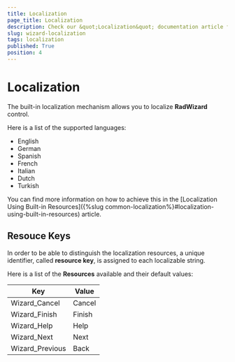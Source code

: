 ```yaml
---
title: Localization
page_title: Localization
description: Check our &quot;Localization&quot; documentation article for the RadWizard WPF control.
slug: wizard-localization
tags: localization
published: True
position: 4
---
```


# Localization 
The built-in localization mechanism allows you to localize __RadWizard__ control.

Here is a list of the supported languages:

* English
* German
* Spanish
* French
* Italian
* Dutch
* Turkish

You can find more information on how to achieve this in the [Localization Using Built-in Resources]({%slug common-localization%}#localization-using-built-in-resources) article.

## Resouce Keys ##

In order to be able to distinguish the localization resources, a unique identifier, called __resource key__, is assigned to each localizable string.

Here is a list of the __Resources__ available and their default values:

Key	|	Value
---	|	---	
Wizard_Cancel | Cancel
Wizard_Finish | Finish
Wizard_Help | Help
Wizard_Next | Next
Wizard_Previous | Back





